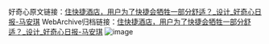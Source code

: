 好奇心原文链接：[住快捷酒店，用户为了快捷会牺牲一部分舒适？_设计_好奇心日报-马安琪](https://www.qdaily.com/articles/7344.html)
WebArchive归档链接：[住快捷酒店，用户为了快捷会牺牲一部分舒适？_设计_好奇心日报-马安琪](http://web.archive.org/web/20190623172233/https://www.qdaily.com/articles/7344.html)
![image](http://ww3.sinaimg.cn/large/007d5XDply1g3wjcnays6j30u03zg1kx)